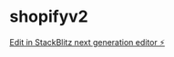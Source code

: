 # shopifyv2

[Edit in StackBlitz next generation editor ⚡️](https://stackblitz.com/~/github.com/LullabiesGr/shopifyv2)